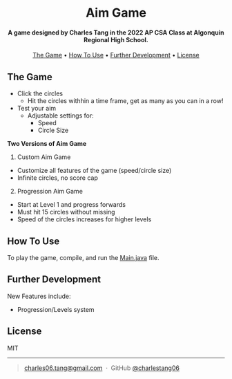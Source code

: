 
<h1 align="center">
  <br>
  Aim Game
  <br>
</h1>

<h4 align="center">A game designed by Charles Tang in the 2022 AP CSA Class at Algonquin Regional High School. </a> </h4>

<p align="center">
  <a href="The Game">The Game</a> •
  <a href="Customizability">How To Use</a> •
  <a href="#Further Development">Further Development</a> •
  <a href="#license">License</a>
</p>

## The Game

* Click the circles
	* Hit the circles withhin a time frame, get as many as you can in a row!
* Test your aim
	* Adjustable settings for:
	  * Speed
	  * Circle Size

**Two Versions of Aim Game**

1. Custom Aim Game
* Customize all features of the game (speed/circle size)
* Infinite circles, no score cap
2. Progression Aim Game
* Start at Level 1 and progress forwards
* Must hit 15 circles without missing
* Speed of the circles increases for higher levels

## How To Use

To play the game, compile, and run the [Main.java](Main.java) file. 

## Further Development

New Features include:
* Progression/Levels system

## License

MIT

---

> [charles06.tang@gmail.com](charles06.tang@gmail.com) &nbsp;&middot;&nbsp;
> GitHub [@charlestang06](https://github.com/charlestang06)

